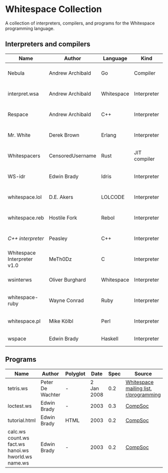 # Whitespace Collection

A collection of interpreters, compilers, and programs for the Whitespace
programming language.

## Interpreters and compilers

| Name            | Author           | Language   | Kind         | Date        | Spec     | Source |
| --------------- | ---------------- | ---------- | ------------ | ----------- | -------- | ------ |
| Nebula          | Andrew Archibald | Go         | Compiler     | 8 Jun 2019  | 0.3      | [GitHub](https://github.com/andrewarchi/nebula) |
| interpret.wsa   | Andrew Archibald | Whitespace | Interpreter  | 5 Jun 2019  | 0.3      | [GitHub](https://github.com/andrewarchi/nebula/blob/master/programs/interpret.wsa) |
| Respace         | Andrew Archibald | C++        | Interpreter  | 15 Apr 2018 | 0.3      | [GitHub](https://github.com/andrewarchi/respace) |
| Mr. White       | Derek Brown      | Erlang     | Interpreter  | 23 Mar 2017 | 0.3      | [GitHub](https://github.com/derek121/mrwhite) |
| Whitespacers    | CensoredUsername | Rust       | JIT compiler | 19 Jun 2016 | 0.3      | [GitHub](https://github.com/CensoredUsername/whitespace-rs) |
| WS-idr          | Edwin Brady      | Idris      | Interpreter  | 25 Nov 2012 | 0.3      | [GitHub](https://github.com/edwinb/WS-idr) |
| whitespace.lol  | D.E. Akers       | LOLCODE    | Interpreter  | 20 Nov 2016 | 0.3      | [GitHub](https://github.com/hostilefork/whitespacers/tree/master/lolcode) |
| whitespace.reb  | Hostile Fork     | Rebol      | Interpreter  | 10 Jul 2010 | 0.3      | [GitHub](https://github.com/hostilefork/whitespacers/tree/master/rebol) |
| *C++ interpreter* | Peasley        | C++        | Interpreter  | 5 Feb 2010  | 0.3      | [rohitab.com](http://www.rohitab.com/discuss/topic/35639-c-whitespace-interpreter/?p=10074137) |
| Whitespace Interpreter v1.0 | MeTh0Dz | C       | Interpreter  | 30 Jan 2010 | 0.3      | [rohitab.com](http://www.rohitab.com/discuss/topic/35639-c-whitespace-interpreter/) |
| wsinterws       | Oliver Burghard  | Whitespace | Interpreter  | 24 Apr 2003 | 0.2      | [burghard.info][burghard] |
| whitespace-ruby | Wayne Conrad     | Ruby       | Interpreter  | 2 Apr 2003  | 0.2      | [yagni.com][yagni] |
| whitespace.pl   | Mike Kölbl       | Perl       | Interpreter  | 1 Apr 2003  | 0.2      | [CompSoc][compsoc] |
| wspace          | Edwin Brady      | Haskell    | Interpreter  | 2002        | 0.2, 0.3 | [CompSoc][compsoc] |

## Programs

| Name            | Author           | Polyglot | Date        | Spec | Source |
| --------------- | ---------------- | -------- | ----------- | ---- | ------ |
| tetris.ws       | Peter De Wachter | -        | 2 Jan 2008  | 0.2  | [Whitespace mailing list][tetris-mail], [r/programming][tetris-reddit] |
| loctest.ws      | Edwin Brady      | -        | 2003        | 0.3  | [CompSoc][compsoc] |
| tutorial.html   | Edwin Brady      | HTML     | 2003        | 0.2  | [CompSoc][compsoc] |
| calc.ws<br>count.ws<br>fact.ws<br>hanoi.ws<br>hworld.ws<br>name.ws | Edwin Brady | - | 2003 | 0.2 | [CompSoc][compsoc] |

[burghard]: https://web.archive.org/web/20030608024503/http://www.burghard.info/code/whitespace/wsinterws/index.html
[yagni]: https://web.archive.org/web/20120417161917/http://yagni.com/whitespace/index.html
[compsoc]: https://web.archive.org/web/20150717140342/http://compsoc.dur.ac.uk:80/whitespace/download.php
[tetris-mail]: https://web.archive.org/web/20141011193149/http://compsoc.dur.ac.uk/archives/whitespace/2008-January/000067.html
[tetris-reddit]: https://www.reddit.com/r/programming/comments/9nw1e/most_unreadable_programming_language_ever/c0dkzzw/
